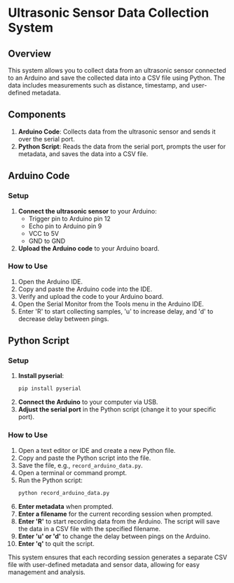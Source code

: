 # Ultrasonic Sensor Data Collection System

## Overview

This system allows you to collect data from an ultrasonic sensor connected to an Arduino and save the collected data into a CSV file using Python. The data includes measurements such as distance, timestamp, and user-defined metadata.

## Components

1. **Arduino Code**: Collects data from the ultrasonic sensor and sends it over the serial port.
2. **Python Script**: Reads the data from the serial port, prompts the user for metadata, and saves the data into a CSV file.

## Arduino Code

### Setup

1. **Connect the ultrasonic sensor** to your Arduino:
   - Trigger pin to Arduino pin 12
   - Echo pin to Arduino pin 9
   - VCC to 5V
   - GND to GND
2. **Upload the Arduino code** to your Arduino board.

### How to Use

1. Open the Arduino IDE.
2. Copy and paste the Arduino code into the IDE.
3. Verify and upload the code to your Arduino board.
4. Open the Serial Monitor from the Tools menu in the Arduino IDE.
5. Enter 'R' to start collecting samples, 'u' to increase delay, and 'd' to decrease delay between pings.

## Python Script

### Setup

1. **Install pyserial**:
   ```sh
   pip install pyserial
2. **Connect the Arduino** to your computer via USB.
3. **Adjust the serial port** in the Python script (change it to your specific port).

### How to Use

1. Open a text editor or IDE and create a new Python file.
2. Copy and paste the Python script into the file.
3. Save the file, e.g., `record_arduino_data.py`.
4. Open a terminal or command prompt.
5. Run the Python script:
    ```sh
    python record_arduino_data.py
    ```
6. **Enter metadata** when prompted.
7. **Enter a filename** for the current recording session when prompted.
8. **Enter 'R'** to start recording data from the Arduino. The script will save the data in a CSV file with the specified filename.
9. **Enter 'u' or 'd'** to change the delay between pings on the Arduino.
10. **Enter 'q'** to quit the script.

This system ensures that each recording session generates a separate CSV file with user-defined metadata and sensor data, allowing for easy management and analysis.
